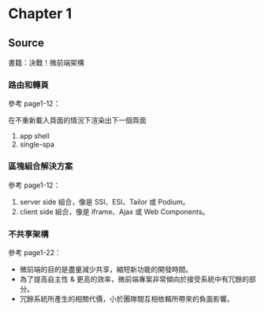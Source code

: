 # Chapter 1

## Source

書籍：決戰！微前端架構

### 路由和轉頁

參考 page1-12：

在不重新載入頁面的情況下渲染出下一個頁面

1. app shell
2. single-spa

### 區塊組合解決方案

參考 page1-12：

1. server side 組合，像是 SSI、ESI、Tailor 或 Podium。
2. client side 組合，像是 iframe、Ajax 或 Web Components。

### 不共享架構

參考 page1-22：

- 微前端的目的是盡量減少共享，縮短新功能的開發時間。
- 為了提高自主性 & 更高的效率，微前端專案非常傾向於接受系統中有冗餘的部分。
- 冗餘系統所產生的相關代價，小於團隊間互相依賴所帶來的負面影響。
